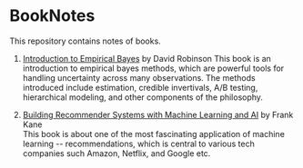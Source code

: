 # BookNotes
This repository contains notes of books.

1. [Introduction to Empirical Bayes](https://github.com/RuiyeNi/BookNotes/tree/master/EmpiricalBayes)  by David Robinson 
This book is an introduction to empirical bayes methods, which are powerful tools for handling uncertainty across many observations. The methods introduced include estimation, credible invertivals, A/B testing, hierarchical modeling, and other components of the philosophy.  

2. [Building Recommender Systems with Machine Learning and AI](https://github.com/RuiyeNi/BookNotes/tree/master/BuilidingRecommenderSystems)  by Frank Kane  
This book is about one of the most fascinating application of machine learning -- recommendations, which is central to various tech companies such Amazon, Netflix, and Google etc. 
